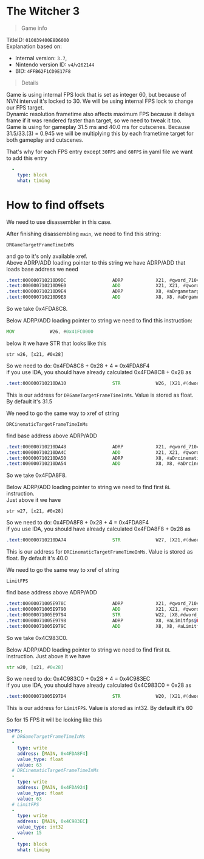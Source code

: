 # The Witcher 3

> Game info

TitleID: `010039400E8D6000`<br>
Explanation based on:
- Internal version: `3.7`, 
- Nintendo version ID: `v4`/`v262144`
- BID: `4FFB62F1CD9E17F8`

> Details

Game is using internal FPS lock that is set as integer 60, but because of NVN interval it's locked to 30. We will be using internal FPS lock to change our FPS target.<br>
Dynamic resolution frametime also affects maximum FPS because it delays frame if it was rendered faster than target, so we need to tweak it too.<br>
Game is using for gameplay 31.5 ms and 40.0 ms for cutscenes. Because 31.5/33.(3) = 0.945 we will be multiplying this by each frametime target for both gameplay and cutscenes.

That's why for each FPS entry except `30FPS` and `60FPS` in yaml file we want to add this entry
```yaml
  -
    type: block
    what: timing

```

# How to find offsets

We need to use disassembler in this case.

After finishing disassembling `main`, we need to find this string:
```
DRGameTargetFrameTimeInMs
```

and go to it's only available xref.<br>
Above ADRP/ADD loading pointer to this string we have ADRP/ADD that loads base address we need
```asm
.text:000000710210D9DC                 ADRP            X21, #qword_7104FDA8C8@PAGE
.text:000000710210D9E0                 ADD             X21, X21, #qword_7104FDA8C8@PAGEOFF
.text:000000710210D9E4                 ADRP            X8, #aDrgametargetfr@PAGE ; "DRGameTargetFrameTimeInMs"
.text:000000710210D9E8                 ADD             X8, X8, #aDrgametargetfr@PAGEOFF ; "DRGameTargetFrameTimeInMs"
```
So we take 0x4FDA8C8.

Below ADRP/ADD loading pointer to string we need to find this instruction:
```asm
MOV             W26, #0x41FC0000
```
below it we have STR that looks like this
```
str w26, [x21, #0x28]
```
So we need to do: 0x4FDA8C8 + 0x28 + 4 = 0x4FDA8F4<br>
if you use IDA, you should have already calculated 0x4FDA8C8 + 0x28 as
```asm
.text:000000710210DA10                 STR             W26, [X21,#(dword_7104FDA8F0 - 0x7104FDA8C8)]
```

This is our address for `DRGameTargetFrameTimeInMs`. Value is stored as float. By default it's 31.5

We need to go the same way to xref of string
```
DRCinematicTargetFrameTimeInMs
```

find base address above ADRP/ADD
```asm
.text:000000710210DA48                 ADRP            X21, #qword_7104FDA8F8@PAGE
.text:000000710210DA4C                 ADD             X21, X21, #qword_7104FDA8F8@PAGEOFF
.text:000000710210DA50                 ADRP            X8, #aDrcinematictar@PAGE ; "DRCinematicTargetFrameTimeInMs"
.text:000000710210DA54                 ADD             X8, X8, #aDrcinematictar@PAGEOFF ; "DRCinematicTargetFrameTimeInMs"
```
So we take 0x4FDA8F8.

Below ADRP/ADD loading pointer to string we need to find first `BL` instruction.<br>
Just above it we have
```
str w27, [x21, #0x28]
```
So we need to do: 0x4FDA8F8 + 0x28 + 4 = 0x4FDA8F4<br>
if you use IDA, you should have already calculated 0x4FDA8F8 + 0x28 as
```asm
.text:000000710210DA74                 STR             W27, [X21,#(dword_7104FDA920 - 0x7104FDA8F8)]
```

This is our address for `DRCinematicTargetFrameTimeInMs`. Value is stored as float. By default it's 40.0

We need to go the same way to xref of string
```
LimitFPS
```

find base address above ADRP/ADD
```asm
.text:00000071005E978C                 ADRP            X21, #qword_7104C983C0@PAGE
.text:00000071005E9790                 ADD             X21, X21, #qword_7104C983C0@PAGEOFF
.text:00000071005E9794                 STR             W22, [X8,#dword_7104C983B8@PAGEOFF]
.text:00000071005E9798                 ADRP            X8, #aLimitfps@PAGE ; "LimitFPS"
.text:00000071005E979C                 ADD             X8, X8, #aLimitfps@PAGEOFF ; "LimitFPS"
```

So we take 0x4C983C0.

Below ADRP/ADD loading pointer to string we need to find first `BL` instruction.
Just above it we have
```asm
str w20, [x21, #0x28]
```

So we need to do: 0x4C983C0 + 0x28 + 4 = 0x4C983EC<br>
if you use IDA, you should have already calculated 0x4C983C0 + 0x28 as
```asm
.text:00000071005E97D4                 STR             W20, [X21,#(dword_7104C983E8 - 0x7104C983C0)]
```

This is our address for `LimitFPS`. Value is stored as int32. By default it's 60

So for 15 FPS it will be looking like this
```yaml
15FPS:
  # DRGameTargetFrameTimeInMs
  -
    type: write
    address: [MAIN, 0x4FDA8F4]
    value_type: float
    value: 63
  # DRCinematicTargetFrameTimeInMs
  -
    type: write
    address: [MAIN, 0x4FDA924]
    value_type: float
    value: 63
  # LimitFPS
  -
    type: write
    address: [MAIN, 0x4C983EC]
    value_type: int32
    value: 15
  -
    type: block
    what: timing
```